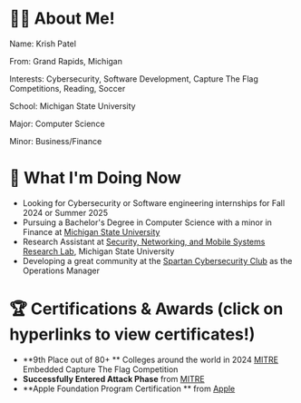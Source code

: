 # 🙋‍♂️ About Me!

Name:
Krish Patel

From: 
Grand Rapids, Michigan

Interests: 
Cybersecurity, Software Development, Capture The Flag Competitions, Reading, Soccer

School: 
Michigan State University

Major: 
Computer Science

Minor: 
Business/Finance



# 🚀 What I'm Doing Now

- Looking for Cybersecurity or Software engineering internships for Fall 2024 or Summer 2025
- Pursuing a Bachelor's Degree in Computer Science with a minor in Finance at [Michigan State University](https://msu.edu/)
- Research Assistant at [Security, Networking, and Mobile Systems Research Lab](https://www.cse.msu.edu/~ghtu/research-projects.html), Michigan State University
- Developing a great community at the [Spartan Cybersecurity Club](https://spartancybersecurityclub.github.io/) as the Operations Manager

# 🏆 Certifications & Awards (click on hyperlinks to view certificates!)
- **9th Place out of 80+ ** Colleges around the world in 2024 [MITRE](https://www.mitre.org/) Embedded Capture The Flag Competition
- **Successfully Entered Attack Phase** from [MITRE](https://credsverse.com/credentials/81e9662b-414a-4db3-8d92-e42056ef39b6)
- **Apple Foundation Program Certification ** from [Apple](Krish-Patel/AppleCertification.pdf)
  
        

